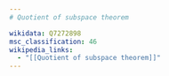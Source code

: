 ```yaml
---
# Quotient of subspace theorem

wikidata: Q7272898
msc_classification: 46
wikipedia_links:
  - "[[Quotient of subspace theorem]]"
---
```

